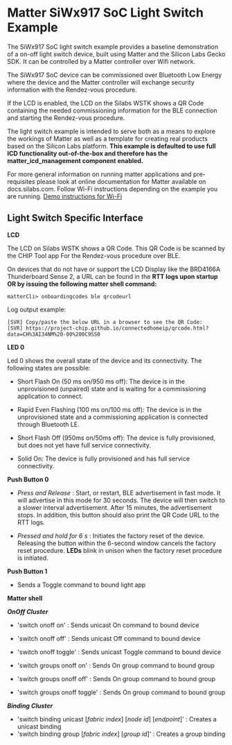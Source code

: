 # Matter SiWx917 SoC Light Switch Example

The SiWx917 SoC light switch example provides a baseline demonstration of a on-off
light switch device, built using Matter and the Silicon Labs Gecko SDK. It can
be controlled by a Matter controller over Wifi network.

The SiWx917 SoC device can be commissioned over Bluetooth Low Energy where the device
and the Matter controller will exchange security information with the Rendez-vous
procedure.

If the LCD is enabled, the LCD on the Silabs WSTK shows a QR Code containing the
needed commissioning information for the BLE connection and starting the
Rendez-vous procedure.

The light switch example is intended to serve both as a means to explore the
workings of Matter as well as a template for creating real products based on the
Silicon Labs platform. **This example is defaulted to use full ICD functionality
out-of-the-box and therefore has the matter_icd_management component enabled.**

For more general information on running matter applications and pre-requisites please look at online 
documentation for Matter available on docs.silabs.com. Follow Wi-Fi instructions depending on the example you are running.
[Demo instructions for Wi-Fi](https://docs.silabs.com/matter/2.4.0/matter-wifi)

## Light Switch Specific Interface

**LCD** 

The LCD on Silabs WSTK shows a QR Code. This QR Code is be scanned by the CHIP Tool app For the Rendez-vous procedure over BLE.

On devices that do not have or support the LCD Display like the BRD4166A Thunderboard Sense 2, a URL can be found in the **RTT logs upon startup OR by issuing the following matter shell command:**

```shell
matterCli> onboardingcodes ble qrcodeurl
```

Log output example:

```shell
[SVR] Copy/paste the below URL in a browser to see the QR Code:
[SVR] https://project-chip.github.io/connectedhomeip/qrcode.html?data=CH%3AI34NM%20-00%200C9SS0
```

**LED 0** 

Led 0 shows the overall state of the device and its connectivity. The
following states are possible:

-   Short Flash On (50 ms on/950 ms off): The device is in the
unprovisioned (unpaired) state and is waiting for a commissioning
application to connect.

-   Rapid Even Flashing (100 ms on/100 ms off): The device is in the
    unprovisioned state and a commissioning application is connected through Bluetooth LE.

-   Short Flash Off (950ms on/50ms off): The device is fully provisioned, but does not yet have full service connectivity.

-   Solid On: The device is fully provisioned and has full service connectivity.

**Push Button 0**

-   _Press and Release_ : Start, or restart, BLE advertisement in fast mode. It will advertise in this mode
for 30 seconds. The device will then switch to a slower interval advertisement.
After 15 minutes, the advertisement stops. In addition, this button should also print the QR Code URL to the RTT logs.

-   _Pressed and hold for 6 s_ : Initiates the factory reset of the device. Releasing the button within the 6-second window cancels the factory reset procedure. **LEDs** blink in unison when the factory reset procedure is initiated.

**Push Button 1**

-   Sends a Toggle command to bound light app

**Matter shell**

**_OnOff Cluster_**

-  'switch onoff on'            : Sends unicast On command to bound device
-  'switch onoff off'           : Sends unicast Off command to bound device
-  'switch onoff toggle'        : Sends unicast Toggle command to bound device

-  'switch groups onoff on'     : Sends On group command to bound group
-  'switch groups onoff off'    : Sends On group command to bound group
-  'switch groups onoff toggle' : Sends On group command to bound group

**_Binding Cluster_**

- 'switch binding unicast  [*fabric index*] [*node id*] [*endpoint*]' : Creates a unicast binding
- 'switch binding group [*fabric index*] [*group id*]'              : Creates a group binding
